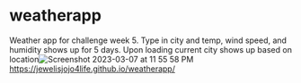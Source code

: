 # weatherapp
Weather app for challenge week 5. Type in city and temp, wind speed, and humidity shows up for 5 days. Upon loading current city shows up based on location![Screenshot 2023-03-07 at 11 55 58 PM](https://user-images.githubusercontent.com/118615641/223623303-b7ead03d-4ca9-440b-beb7-092523496da4.png)
https://jewelisjojo4life.github.io/weatherapp/
